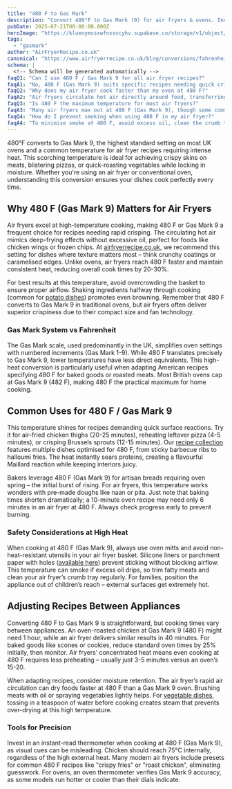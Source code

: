 ```yaml
---
title: "480 F to Gas Mark"
description: "Convert 480°F to Gas Mark (9) for air fryers & ovens. Includes baking tips, temperature equivalents, and why this matters for crispy results."
pubDate: 2025-07-21T00:00:00.000Z
heroImage: "https://klueoymssxwfnxsvcyhv.supabase.co/storage/v1/object/public/Shmucket/480-f-to-gas-mark.png"
tags:
  - "gasmark"
author: "AirFryerRecipe.co.uk"
canonical: "https://www.airfryerrecipe.co.uk/blog/conversions/fahrenheit-to-gas-mark/480-f-to-gas-mark"
schema: |
  <!-- Schema will be generated automatically -->
faqQ1: "Can I use 480 F / Gas Mark 9 for all air fryer recipes?"
faqA1: "No, 480 F (Gas Mark 9) suits specific recipes needing quick crisping or browning, like meats or roasted vegetables. Delicate foods like fish or cakes typically require lower temperatures to prevent burning. Always check recipe guidelines first."
faqQ2: "Why does my air fryer cook faster than my oven at 480 F?"
faqA2: "Air fryers circulate hot air directly around food, transferring heat more efficiently than an oven’s static environment. At 480 F (Gas Mark 9), this means faster cooking times – typically 20-30% shorter than conventional ovens for equivalent results."
faqQ3: "Is 480 F the maximum temperature for most air fryers?"
faqA3: "Many air fryers max out at 480 F (Gas Mark 9), though some commercial models reach 500 F. Check your manual, as exceeding recommended temperatures can damage non-stick coatings or trigger smoke alarms from oil splatter."
faqQ4: "How do I prevent smoking when using 480 F in my air fryer?"
faqA4: "To minimise smoke at 480 F, avoid excess oil, clean the crumb tray regularly, and use perforated parchment paper. Cooking fatty foods like bacon may require slightly lower temperatures (450 F) to prevent grease from burning and smoking."
---
```

<p>480°F converts to Gas Mark 9, the highest standard setting on most UK ovens and a common temperature for air fryer recipes requiring intense heat. This scorching temperature is ideal for achieving crispy skins on meats, blistering pizzas, or quick-roasting vegetables while locking in moisture. Whether you're using an air fryer or conventional oven, understanding this conversion ensures your dishes cook perfectly every time.</p>

<h2>Why 480 F (Gas Mark 9) Matters for Air Fryers</h2>
<p>Air fryers excel at high-temperature cooking, making 480 F or Gas Mark 9 a frequent choice for recipes needing rapid crisping. The circulating hot air mimics deep-frying effects without excessive oil, perfect for foods like chicken wings or frozen chips. At <a href=https://www.airfryerrecipe.co.uk/air-fryer-conversion-chart>airfryerrecipe.co.uk</a>, we recommend this setting for dishes where texture matters most – think crunchy coatings or caramelised edges. Unlike ovens, air fryers reach 480 F faster and maintain consistent heat, reducing overall cook times by 20-30%.</p>
<p>For best results at this temperature, avoid overcrowding the basket to ensure proper airflow. Shaking ingredients halfway through cooking (common for <a href=https://www.airfryerrecipe.co.uk/recipe-category/potatoes>potato dishes</a>) promotes even browning. Remember that 480 F converts to Gas Mark 9 in traditional ovens, but air fryers often deliver superior crispiness due to their compact size and fan technology.</p>

<h3>Gas Mark System vs Fahrenheit</h3>
<p>The Gas Mark scale, used predominantly in the UK, simplifies oven settings with numbered increments (Gas Mark 1-9). While 480 F translates precisely to Gas Mark 9, lower temperatures have less direct equivalents. This high-heat conversion is particularly useful when adapting American recipes specifying 480 F for baked goods or roasted meats. Most British ovens cap at Gas Mark 9 (482 F), making 480 F the practical maximum for home cooking.</p>

<h2>Common Uses for 480 F / Gas Mark 9</h2>
<p>This temperature shines for recipes demanding quick surface reactions. Try it for air-fried chicken thighs (20-25 minutes), reheating leftover pizza (4-5 minutes), or crisping Brussels sprouts (12-15 minutes). Our <a href=https://www.airfryerrecipe.co.uk/recipes>recipe collection</a> features multiple dishes optimised for 480 F, from sticky barbecue ribs to halloumi fries. The heat instantly sears proteins, creating a flavourful Maillard reaction while keeping interiors juicy.</p>
<p>Bakers leverage 480 F (Gas Mark 9) for artisan breads requiring oven spring – the initial burst of rising. For air fryers, this temperature works wonders with pre-made doughs like naan or pita. Just note that baking times shorten dramatically; a 10-minute oven recipe may need only 6 minutes in an air fryer at 480 F. Always check progress early to prevent burning.</p>

<h3>Safety Considerations at High Heat</h3>
<p>When cooking at 480 F (Gas Mark 9), always use oven mitts and avoid non-heat-resistant utensils in your air fryer basket. Silicone liners or parchment paper with holes (<a href=https://www.airfryerrecipe.co.uk/air-fryer-cleaner>available here</a>) prevent sticking without blocking airflow. This temperature can smoke if excess oil drips, so trim fatty meats and clean your air fryer’s crumb tray regularly. For families, position the appliance out of children’s reach – external surfaces get extremely hot.</p>

<h2>Adjusting Recipes Between Appliances</h2>
<p>Converting 480 F to Gas Mark 9 is straightforward, but cooking times vary between appliances. An oven-roasted chicken at Gas Mark 9 (480 F) might need 1 hour, while an air fryer delivers similar results in 40 minutes. For baked goods like scones or cookies, reduce standard oven times by 25% initially, then monitor. Air fryers’ concentrated heat means even cooking at 480 F requires less preheating – usually just 3-5 minutes versus an oven’s 15-20.</p>
<p>When adapting recipes, consider moisture retention. The air fryer’s rapid air circulation can dry foods faster at 480 F than a Gas Mark 9 oven. Brushing meats with oil or spraying vegetables lightly helps. For <a href=https://www.airfryerrecipe.co.uk/recipe-category/vegetables>vegetable dishes</a>, tossing in a teaspoon of water before cooking creates steam that prevents over-drying at this high temperature.</p>

<h3>Tools for Precision</h3>
<p>Invest in an instant-read thermometer when cooking at 480 F (Gas Mark 9), as visual cues can be misleading. Chicken should reach 75°C internally, regardless of the high external heat. Many modern air fryers include presets for common 480 F recipes like "crispy fries" or "roast chicken", eliminating guesswork. For ovens, an oven thermometer verifies Gas Mark 9 accuracy, as some models run hotter or cooler than their dials indicate.</p>
